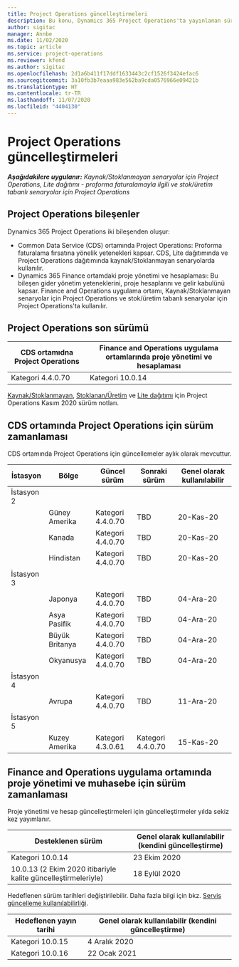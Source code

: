 ```yaml
---
title: Project Operations güncelleştirmeleri
description: Bu konu, Dynamics 365 Project Operations'ta yayınlanan sürümler hakkında bilgi sağlar.
author: sigitac
manager: Annbe
ms.date: 11/02/2020
ms.topic: article
ms.service: project-operations
ms.reviewer: kfend
ms.author: sigitac
ms.openlocfilehash: 2d1a6b411f17ddf1633443c2cf1526f3424efac6
ms.sourcegitcommit: 3a10fb3b7eaaa983e562ba9cda0576966e09421b
ms.translationtype: HT
ms.contentlocale: tr-TR
ms.lasthandoff: 11/07/2020
ms.locfileid: "4404130"
---
```

# <a name="project-operations-updates"></a>Project Operations güncelleştirmeleri

_**Aşağıdakilere uygulanır:** Kaynak/Stoklanmayan senaryolar için Project Operations, Lite dağıtımı - proforma faturalamayla ilgili ve stok/üretim tabanlı senaryolar için Project Operations_

## <a name="project-operations-components"></a>Project Operations bileşenler

Dynamics 365 Project Operations iki bileşenden oluşur:

- Common Data Service (CDS) ortamında Project Operations: Proforma faturalama fırsatına yönelik yetenekleri kapsar. CDS, Lite dağıtımında ve Project Operations dağıtımında kaynak/Stoklanmayan senaryolarda kullanılır.
- Dynamics 365 Finance ortamdaki proje yönetimi ve hesaplaması: Bu bileşen gider yönetim yeteneklerini, proje hesaplarını ve gelir kabulünü kapsar. Finance and Operations uygulama ortamı, Kaynak/Stoklanmayan senaryolar için Project Operations ve stok/üretim tabanlı senaryolar için Project Operations'ta kullanılır.

## <a name="project-operations-latest-version"></a>Project Operations son sürümü

| CDS ortamıdna Project Operations | Finance and Operations uygulama ortamlarında proje yönetimi ve hesaplaması |
| --- | --- |
| Kategori 4.4.0.70 | Kategori 10.0.14 |

[Kaynak/Stoklanmayan](whats-new-nov-2020-resource-based.md), [Stoklanan/Üretim](../prod-pma/whats-new/whats-new-nov-2020-production-based.md) ve [Lite dağıtımı](../pro/whats-new/whats-new-nov-2020-lite.md) için Project Operations Kasım 2020 sürüm notları.

## <a name="release-schedule-for-project-operations-on-cds-environment"></a>CDS ortamında Project Operations için sürüm zamanlaması

CDS ortamında Project Operations için güncellemeler aylık olarak mevcuttur. 

| İstasyon   | Bölge        | Güncel sürüm | Sonraki sürüm | Genel olarak kullanılabilir |
|-----------|---------------|-----------------|--------------|---------------------|
| İstasyon 2 |   &nbsp;      |    &nbsp;       | &nbsp;       |      &nbsp;         |
|   &nbsp;  | Güney Amerika |  Kategori 4.4.0.70       | TBD     | 20-Kas-20           |
|    &nbsp; | Kanada        |  Kategori 4.4.0.70       | TBD     | 20-Kas-20           |
|   &nbsp;  | Hindistan         |  Kategori 4.4.0.70       | TBD     | 20-Kas-20           |
| İstasyon 3  |      &nbsp;   |     &nbsp;      |     &nbsp;   |      &nbsp;         |
|   &nbsp;  | Japonya         |  Kategori 4.4.0.70       | TBD     | 04-Ara-20           |
|   &nbsp;  | Asya Pasifik  |  Kategori 4.4.0.70       | TBD     | 04-Ara-20           |
|   &nbsp;  | Büyük Britanya |  Kategori 4.4.0.70       | TBD     | 04-Ara-20           |
|   &nbsp;  | Okyanusya       |  Kategori 4.4.0.70       | TBD     | 04-Ara-20           |
| İstasyon 4 |     &nbsp;    |     &nbsp;      |     &nbsp;   |      &nbsp;         |
|   &nbsp;  | Avrupa        |  Kategori 4.4.0.70       | TBD     | 11-Ara-20           |
| İstasyon 5 |     &nbsp;    |     &nbsp;      |     &nbsp;   |      &nbsp;         |
|   &nbsp;  | Kuzey Amerika | Kategori 4.3.0.61        | Kategori 4.4.0.70     | 15-Kas-20           |

## <a name="release-schedule-for-project-management-and-accounting-in-the-finance-and-operations-apps-environment"></a>Finance and Operations uygulama ortamında proje yönetimi ve muhasebe için sürüm zamanlaması

Proje yönetimi ve hesap güncelleştirmeleri için güncelleştirmeler yılda sekiz kez yayımlanır.

| Desteklenen sürüm | Genel olarak kullanılabilir (kendini güncelleştirme) |
| --- | --- |
| Kategori 10.0.14 | 23 Ekim 2020 |
| 10.0.13 (2 Ekim 2020 itibariyle kalite güncelleştirmeleriyle) | 18 Eylül 2020 |

Hedeflenen sürüm tarihleri değiştirilebilir. Daha fazla bilgi için bkz. [Servis güncelleme kullanılabilirliği](https://docs.microsoft.com/dynamics365/fin-ops-core/fin-ops/get-started/public-preview-releases?toc=/dynamics365/finance/toc.json).

| Hedeflenen yayın tarihi | Genel olarak kullanılabilir (kendini güncelleştirme) |
| --- | --- |
| Kategori 10.0.15 | 4 Aralık 2020 |
| Kategori 10.0.16 | 22 Ocak 2021 |

